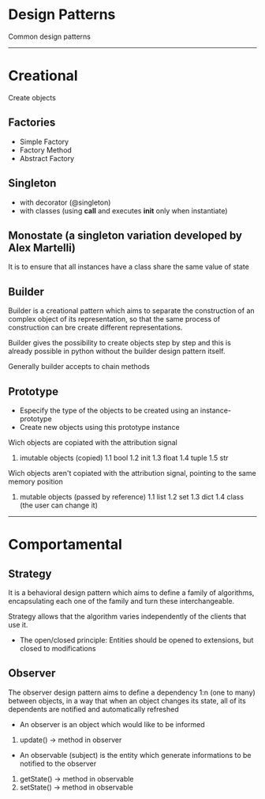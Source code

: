# Design Patterns

Common design patterns

---

# Creational

Create objects

## Factories

- Simple Factory
- Factory Method
- Abstract Factory

## Singleton

- with decorator (@singleton)
- with classes (using __call__ and executes __init__ only when instantiate)

## Monostate (a singleton variation developed by Alex Martelli)

It is to ensure that all instances have a class share the same value of state

## Builder

Builder is a creational pattern which aims to separate the construction of an complex object of its representation, so that the same process of construction can bre create different representations.

Builder gives the possibility to create objects step by step and this is already possible in python without the builder design pattern itself.

Generally builder accepts to chain methods

## Prototype

- Especify the type of the objects to be created
using an instance-prototype
- Create new objects using this prototype instance

Wich objects are copiated with the attribution signal
1. imutable objects (copied)
1.1 bool
1.2 init
1.3 float
1.4 tuple
1.5 str

Wich objects aren't copiated with the attribution signal, pointing to the same memory position

1. mutable objects (passed by reference)
1.1 list
1.2 set
1.3 dict
1.4 class (the user can change it)

---

# Comportamental

## Strategy

It is a behavioral design pattern which aims to define a family of algorithms, encapsulating each one of the family and turn these interchangeable.

Strategy allows that the algorithm varies independently of the clients that use it.

- The open/closed principle: Entities should be opened to extensions, but closed to modifications

## Observer

The observer design pattern aims to define a dependency 1:n (one to many) between objects, in a way that when an object changes its state, all of its dependents are notified and automatically refreshed

- An observer is an object which would like to be informed
1. update() -> method in observer

- An observable (subject) is the entity which generate informations to be notified to the observer
1. getState() -> method in observable
2. setState() -> method in observable